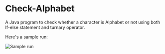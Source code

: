 # Check-Alphabet
A Java program to check whether a character is Alphabet or not using both If-else statement and turnary operator.

Here's a sample run:

![Sample run](https://user-images.githubusercontent.com/41565191/57978332-ace8f080-7a20-11e9-8989-9ea51407cf4e.PNG)
